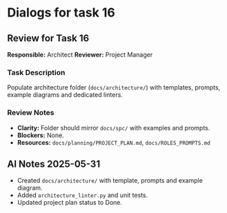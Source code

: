 # Dialogs for task 16

## Review for Task 16
**Responsible:** Architect
**Reviewer:** Project Manager

### Task Description
Populate architecture folder (`docs/architecture/`) with templates, prompts, example diagrams and dedicated linters.

### Review Notes
- **Clarity:** Folder should mirror `docs/spc/` with examples and prompts.
- **Blockers:** None.
- **Resources:** `docs/planning/PROJECT_PLAN.md`, `docs/ROLES_PROMPTS.md`

## AI Notes 2025-05-31
- Created `docs/architecture/` with template, prompts and example diagram.
- Added `architecture_linter.py` and unit tests.
- Updated project plan status to Done.
